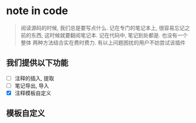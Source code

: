 # note in code

> 阅读源码的时候, 我们总是要写点什么.
> 记在专门的笔记本上, 很容易忘记之前的东西, 这时候就要翻阅笔记本.
> 记在代码中, 笔记到处都是. 也没有一个整体
> 两种方法结合实在费时费力.
> 有以上问题困扰的用户不妨尝试该插件

## 我们提供以下功能

- [ ] 注释的插入, 提取
- [ ] 笔记导出, 导入
- [x] 注释模板自定义

## 模板自定义


